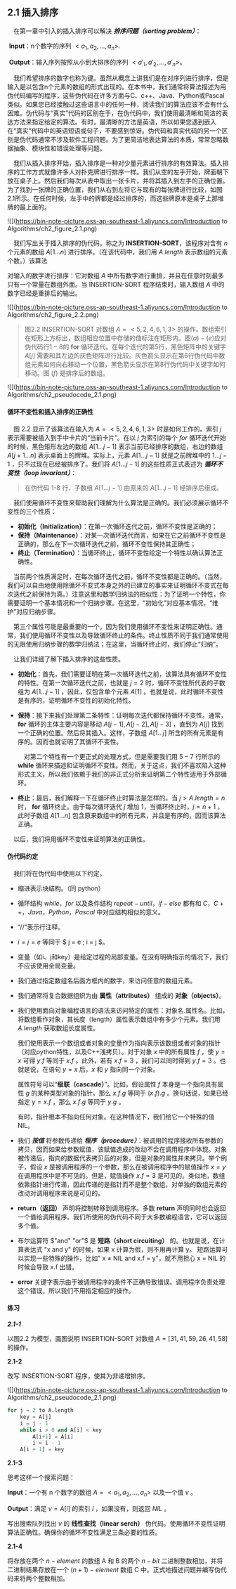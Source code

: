 ##  2.1 插入排序

&emsp;在第一章中引入的插入排序可以解决 ***排序问题（sorting problem）***：

​	**Input**：n个数字的序列 $<a_1, a_2, ... , a_n>$.

​	**Output**：输入序列按照从小到大排序的序列 $<a'_1, a'_2, ... , a'_n>$。

&emsp;我们希望排序的数字也称为键。虽然从概念上讲我们是在对序列进行排序，但是输入是以包含n个元素的数组的形式出现的。在本书中，我们通常将算法描述为用伪代码编写的程序，这些伪代码在许多方面与C、c++、Java、Python或Pascal类似。如果您已经接触过这些语言中的任何一种，阅读我们的算法应该不会有什么困难。伪代码与“真实”代码的区别在于，在伪代码中，我们使用最清晰和简洁的表达方法来指定给定的算法。有时，最清晰的方法是英语，所以如果您遇到嵌入在“真实”代码中的英语短语或句子，不要感到惊讶。伪代码和真实代码的另一个区别是伪代码通常不涉及软件工程问题。为了更简洁地表达算法的本质，常常忽略数据抽象、模块性和错误处理等问题。

&emsp;我们从插入排序开始，插入排序是一种对少量元素进行排序的有效算法。插入排序的工作方式就像许多人对扑克牌进行排序一样。我们从空的左手开始，牌面朝下放在桌子上。然后我们每次从表中取出一张卡片，并将其插入到左手的正确位置。为了找到一张牌的正确位置，我们从右到左将它与现有的每张牌进行比较，如图2.1所示。在任何时候，左手中的牌都是经过排序的，而这些牌原本是桌子上那堆牌的最上面的。

![](https://bin-note-picture.oss-ap-southeast-1.aliyuncs.com/Introduction to Algorithms/ch2_figure_2.1.png)

&emsp;我们写出关于插入排序的伪代码，称之为 **INSERTION-SORT**，该程序对含有 $n$ 个元素的数组 $A[1...n]$ 进行排序。（在该代码中，我们用 $A.length$ 表示数组的元素个数。）该算法

对输入的数字进行排序：它对数组 $A$ 中所有数字进行重排，并且在任意时刻最多只有一个常量在数组外面。当 INSERTION-SORT 程序结束时，输入数组 $A$ 中的数字已经是重排后的输出。

![](https://bin-note-picture.oss-ap-southeast-1.aliyuncs.com/Introduction to Algorithms/ch2_figure_2.2.png)

> 图2.2 INSERTION-SORT 对数组 $A = <5, 2, 4, 6, 1, 3>$ 的操作。数组索引在矩形上方标出，数组相应位置中存储的值标注在矩形内。图$(a)-(e)$应对伪代码行$1-8$的 **for** 循环迭代。在每个迭代的第5行，黑色矩阵中的关键字 $A[j]$ 需要和其左边的灰色矩阵进行比较。灰色箭头显示在第6行伪代码中数组元素如何向右移动一个位置，黑色箭头显示在第8行伪代码中关键字如何移动。图 $(f)$ 是排序后的数组。

![](https://bin-note-picture.oss-ap-southeast-1.aliyuncs.com/Introduction to Algorithms/ch2_pseudocode_2.1.png)



#### 循环不变性和插入排序的正确性

&emsp;图 2.2 显示了该算法在输入为 $A = <5, 2, 4, 6, 1, 3>$ 时是如何工作的。索引 $j$ 表示需要被插入到手中卡片的“当前卡片”。在以 $j$ 为索引的每个 $for$ 循环迭代开始的时候，黑色矩形左边的数组 $A[1 ... j-1]$ 表示当前已经排序的数组，右边的数组 $A[j+1 ... n]$ 表示桌面上的牌堆。实际上，元素 $A[1 ... j-1]$ 就是之前牌堆中的 $1 ... j-1$ ，只不过现在已经被排序了。我们将 $A[1... j-1]$ 的这些性质正式表述为 ***循环不变性（loop invariant）***：

> 在伪代码 1-8 行，子数组 $A[1 ... j-1]$ 由原来的 $A[1 ... j-1]$ 经排序后组成。

&emsp;我们使用循环不变性来帮助我们理解为什么算法是正确的。我们必须展示循环不变性的三个性质：

- **初始化（Initialization）**：在第一次循环迭代之前，循环不变性是正确的；
- **保持（Maintenance）**：对某一次循环迭代而言，如果在它之前循环不变性是正确的，那么在下一次循环迭代之前，循环不变性保持其正确性；
- **终止（Termination）**：当循环终止，循环不变性给定一个特性以确认算法正确性。

&emsp;当前两个性质满足时，在每次循环迭代之前，循环不变性都是正确的。（当然，我们可以自由地使用除循环不变式本身之外的已建立的事实来证明循环不变式在每次迭代之前保持为真。）注意这里和数学归纳法的相似性：为了证明一个特性，你需要证明一个基本情况和一个归纳步骤。在这里，“初始化”对应基本情况，“维护”对应归纳步骤。

&emsp;第三个属性可能是最重要的一个，因为我们使用循环不变性来证明正确性。通常，我们使用循环不变性以及导致循环终止的条件。终止性质不同于我们通常使用的无限使用归纳步骤的数学归纳法；在这里，当循环终止时，我们停止“归纳”。

&emsp;让我们详细了解下插入排序的这些性质。

- **初始化**：首先，我们需要证明在第一次循环迭代之前，该算法具有循环不变性的特性。在第一次循环迭代之前，也就是 $j = 2$ 时，循环不变性所代表的子数组为 $A[1 ... j - 1 ]$ ，因此，仅包含单个元素 $A[ 1 ]$ 。也就是说，此时循环不变性是有序的，证明循环不变性的初始化特性。

- **保持**：接下来我们处理第二条特性：证明每次迭代都保持循环不变性。通常，**for** 循环的主体主要内容是移动 $A[j -1 ], A[j -2 ], A[j -3 ]$ ，直到为 $A[j]$ 找到一个正确的位置。然后将其插入。这样，子数组 $A[1 ... j]$ 所含的所有元素是有序的。因而也就证明了其循环不变性。

  &emsp;对第二个特性有一个更正式的处理方式，但是需要我们用 $5-7$ 行所示的 **while** 循环来描述和证明循环不变性。然而，关于这点，我们不喜欢陷入这种形式主义，所以我们依赖于我们的非正式分析来证明第二个特性适用于外部循环。

- **终止**：最后，我们解释一下在循环终止时算法是怎样的。当 $j>A.length = n$ 时， **for** 循环终止。由于每次循环迭代 $j$ 增加 1，当循环终止时，$j = n + 1$ ，此时子数组 $A[1...n]$ 包含原来数组中的所有元素，并且是有序的，因而该算法正确。

&emsp;以后，我们将用循环不变性来证明算法的正确性。



#### 伪代码约定

&emsp;我们将在伪代码中使用以下约定。

- 缩进表示块结构。（同 python）

- 循环结构 $while，for$ 以及条件结构 $repeat-until，if-else$ 都有和 $C，C++，Java，Python，Pascal$ 中对应结构相似的意义。

- “//”表示行注释。

- $i = j = e$ 等同于 $ j = e ; i = j $。

- 变量（如i、j和key）是给定过程的局部变量。在没有明确指示的情况下，我们不应该使用全局变量。

- 我们通过指定数组名后面方框内的数字，来访问任意的数组元素。

- 我们通常将复合数据组织为由 **属性（attributes）** 组成的 **对象（objects）**。

- 我们使用面向对象编程语言的语法来访问特定的属性：对象名.属性名。比如，将数组看作对象，其长度（length）属性表示数组中有多少个元素。我们用 $A.length$ 获取数组长度属性。

  我们使用表示一个数组或者对象的变量作为指向表示该数组或者对象的指针（对应python特性，以及C++浅拷贝）。对于对象 $x$ 中的所有属性 $f$ ，使 $y = x$ 可得 $y.f$ 等同于 $x.f$ 。此外，若有 $x.f = 3$ ，我们可以同时得到 $y.f = 3$ 。也就是说，在语句 $y = x$ 后，$x$ 和 $y$ 指向同一个对象。

  属性符号可以“**级联（cascade）**”。比如，假设属性 $f$ 本身是一个指向具有属性 $g$ 的某种类型对象的指针。那么 $x.f.g$ 等同于 $(x.f).g$ 。换句话说，如果已经指定 $y = x.f$ ，那么 $x.f.g$ 等同于 $y.g$ 。
  
  有时，指针根本不指向任何对象。在这种情况下，我们给它一个特殊的值NIL。
  
- 我们 ***按值*** 将参数传递给 ***程序（procedure）***：被调用的程序接收所有参数的拷贝，因而如果给参数赋值，该赋值造成的改动不会在调用程序中体现。对象被传递后，指向的数据代表拷贝后的对象，但是对象的属性并未拷贝。举个例子，假设 $x$ 是被调用程序的一个参数，那么在被调用程序中的赋值操作 $x = y$ 在调用程序中是不可见的。但是，赋值操作 $x.f = 3$ 是可见的。类似地，数组依靠指针进行传递，因此传递的是指针而不是整个数组，对单独的数组元素的改动对调用程序来说是可见的。

- **return（返回）** 声明将控制转移到调用程序。多数 **return** 声明同时也会返回一个值给调用程序。我们所使用的伪代码不同于大多数编程语言，它可以返回多个值。

- 布尔运算符 $"and" "or"$ 是 **短路（short circuiting）** 的。也就是说，在计算表达式 "x and y" 的时候，如果 x 计算为假，则不用再计算 y。 短路运算可以实现一些特殊的操作，比如" x ≠ NIL and x.f = y"，就不用担心 x = NIL 的时候会导致 x.f 出错。

- **error** 关键字表示由于被调用程序的条件不正确导致错误。调用程序负责处理这个错误，所以我们不用指定相应的操作。



#### 练习

***2.1-1*** 

以图2.2 为模型，画图说明 INSERTION-SORT 对数组 $A = [31,41,59,26,41,58]$ 的操作。



**2.1-2**

改写 INSERTION-SORT 程序，使其为非递增排序。

![](https://bin-note-picture.oss-ap-southeast-1.aliyuncs.com/Introduction to Algorithms/ch2_pseudocode_2.1.png)

```python
for j = 2 to A.length
	key = A[j]
    i = j - 1
    while i > 0 and A[i] < key
    	A[i+1] = A[i]
        i = i - 1
    A[i + 1] = key
```



**2.1-3**

思考这样一个搜索问题：

**Input**：一个有 n 个数字的数组 $A = <a_1, a_2, ... ,a_n>$ 以及一个值 $v$ 。

**Output**：满足 $v =  A[i]$ 的索引 $i$ ，如果没有，则返回 $NIL$ 。

写出搜索队列找出 $v$ 的 **线性查找（linear serch）** 伪代码。使用循环不变性证明算法正确性。确保你的循环不变性满足三条必要的性质。



**2.1-4**

将存放在两个 $n-element$ 的数组 A 和 B 的两个 $n-bit$ 二进制整数相加，并将二进制结果存放在一个 $(n+1)-element$ 数组 C 中。正式地描述问题并编写伪代码来将两个整数相加。























